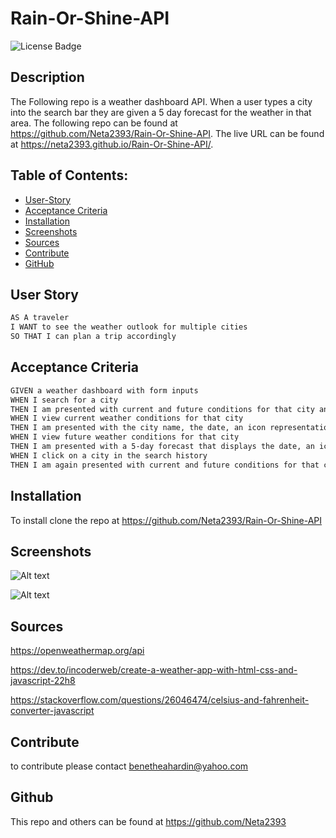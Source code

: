 # Rain-Or-Shine-API

![License Badge](https://img.shields.io/badge/license-MIT-green) 

## Description

The Following repo is a weather dashboard API. When a user types a city into the search bar they are given a 5 day forecast for the weather in that area. The following repo can be found at https://github.com/Neta2393/Rain-Or-Shine-API. The live URL can be found at https://neta2393.github.io/Rain-Or-Shine-API/.




## Table of Contents:
  * [User-Story](#user-story)
  * [Acceptance Criteria](#acceptance-criteria)
  * [Installation](#installation)
  * [Screenshots](#screenshots)
  * [Sources](#sources)
  * [Contribute](#contribute)
  * [GitHub](#github)

## User Story

```md
AS A traveler
I WANT to see the weather outlook for multiple cities
SO THAT I can plan a trip accordingly
```


## Acceptance Criteria

```md
GIVEN a weather dashboard with form inputs
WHEN I search for a city
THEN I am presented with current and future conditions for that city and that city is added to the search history
WHEN I view current weather conditions for that city
THEN I am presented with the city name, the date, an icon representation of weather conditions, the temperature, the humidity, and the wind speed
WHEN I view future weather conditions for that city
THEN I am presented with a 5-day forecast that displays the date, an icon representation of weather conditions, the temperature, the wind speed, and the humidity
WHEN I click on a city in the search history
THEN I am again presented with current and future conditions for that city
```

## Installation

To install clone the repo at https://github.com/Neta2393/Rain-Or-Shine-API


## Screenshots

![Alt text](<Screenshot (45).png>)

![Alt text](<Screenshot (44).png>)

## Sources

https://openweathermap.org/api

https://dev.to/incoderweb/create-a-weather-app-with-html-css-and-javascript-22h8

https://stackoverflow.com/questions/26046474/celsius-and-fahrenheit-converter-javascript


## Contribute
to contribute please contact benetheahardin@yahoo.com

## Github
This repo and others can be found at https://github.com/Neta2393
